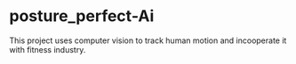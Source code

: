 # posture_perfect-Ai
This project uses computer vision to track human motion and incooperate it with fitness industry.
